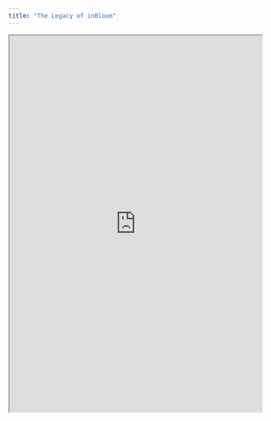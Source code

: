 ```yaml
---
title: "The Legacy of inBloom"
---
```




<iframe height="750" width="100%" src="https://ewelton.github.io/ktest/wiki.html#The%20Legacy%20of%20inBloom"></iframe>
